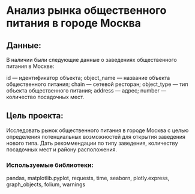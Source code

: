 Анализ рынка общественного питания в городе Москва
=============================

Данные:
-------

В наличии были следующие данные о заведениях общественного питания в Москве:

id — идентификатор объекта;
object_name — название объекта общественного питания;
chain — сетевой ресторан;
object_type — тип объекта общественного питания;
address — адрес;
number — количество посадочных мест.

Цель проекта:
-------------

Исследовать рынок общественного питания в городе Москва с целью определения потенциальных возможностей для открытия заведения нового типа. Дать рекоммендации по типу заведения, количеству посадочных мест и району расположения.

### Используемые библиотеки:

pandas, matplotlib.pyplot, requests, time, seaborn, plotly.express, graph_objects, folium, warnings
